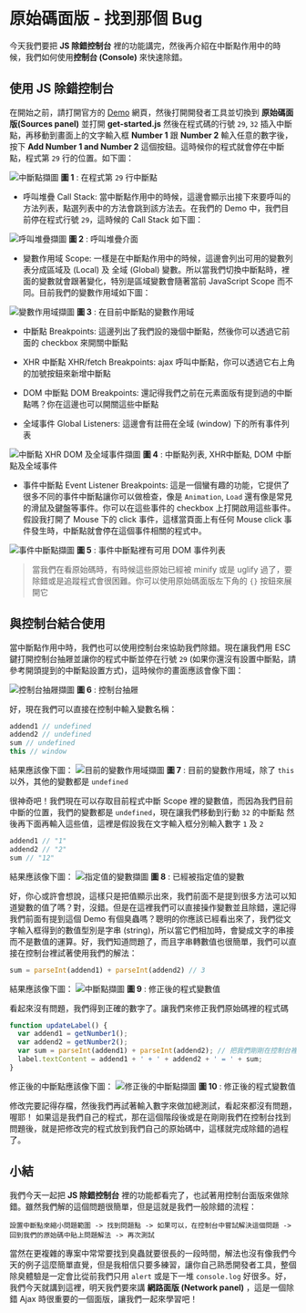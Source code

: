 
# 原始碼面版 - 找到那個 Bug
今天我們要把 **JS 除錯控制台** 裡的功能講完，然後再介紹在中斷點作用中的時候，我們如何使用**控制台 (Console)** 來快速除錯。

## 使用 JS 除錯控制台
在開始之前，請打開官方的 [Demo](https://googlechrome.github.io/devtools-samples/debug-js/get-started) 網頁，然後打開開發者工具並切換到 **原始碼面版(Sources panel)** 並打開 **get-started.js** 然後在程式碼的行號 `29`, `32` 插入中斷點，再移動到畫面上的文字輸入框 **Number 1** 跟 **Number 2** 輸入任意的數字後，按下 **Add Number 1 and Number 2** 這個按鈕。這時候你的程式就會停在中斷點，程式第 `29` 行的位置。如下圖：

![中斷點擷圖](https://www.dropbox.com/s/cb2v7u8kjnseul2/breakpoint-29.jpg?raw=1)
**圖 1** : 在程式第 `29` 行中斷點

- 呼叫堆疊 Call Stack: 當中斷點作用中的時候，這邊會顯示出接下來要呼叫的方法列表，點選列表中的方法會跳到該方法去。在我們的 Demo 中，我們目前停在程式行號 `29`，這時候的 Call Stack 如下圖：

![呼叫堆疊擷圖](https://www.dropbox.com/s/hr57btxozjpx7y1/call-stack.jpg?raw=1)
**圖 2** : 呼叫堆疊介面

- 變數作用域 Scope: 一樣是在中斷點作用中的時候，這邊會列出可用的變數列表分成區域及 (Local) 及 全域 (Global) 變數。所以當我們切換中斷點時，裡面的變數就會跟著變化，特別是區域變數會隨著當前 JavaScript Scope 而不同。目前我們的變數作用域如下圖：

![變數作用域擷圖](https://www.dropbox.com/s/t32l031ujy3ew5x/scope.jpg?raw=1)
**圖 3** : 在目前中斷點的變數作用域

- 中斷點 Breakpoints: 這邊列出了我們設的幾個中斷點，然後你可以透過它前面的 checkbox 來開關中斷點

- XHR 中斷點 XHR/fetch Breakpoints: ajax 呼叫中斷點，你可以透過它右上角的加號按鈕來新增中斷點

- DOM 中斷點 DOM Breakpoints: 還記得我們之前在元素面版有提到過的中斷點嗎？你在這邊也可以開關這些中斷點

- 全域事件 Global Listeners: 這邊會有註冊在全域 (window) 下的所有事件列表

![中斷點 XHR DOM 及全域事件擷圖](https://www.dropbox.com/s/i0i5lpzstcdw3dc/breakpoints-xhr-dom-global-listeners.jpg?raw=1)
**圖 4** : 中斷點列表, XHR中斷點, DOM 中斷點及全域事件


- 事件中斷點 Event Listener Breakpoints: 這是一個蠻有趣的功能，它提供了很多不同的事件中斷點讓你可以做檢查，像是 `Animation`, `Load` 還有像是常見的滑鼠及鍵盤等事件。你可以在這些事件的 checkbox 上打開啟用這些事件。假設我打開了 Mouse 下的 click 事件，這樣當頁面上有任何 Mouse click 事件發生時，中斷點就會停在這個事件相關的程式中。

![事件中斷點擷圖](https://www.dropbox.com/s/8rxxiqirdqc1r7a/events.jpg?raw=1)
**圖 5** : 事件中斷點裡有可用 DOM 事件列表


> 當我們在看原始碼時，有時候這些原始已經被 minify 或是 uglify 過了，要除錯或是追蹤程式會很困難。你可以使用原始碼面版左下角的 `{}` 按鈕來展開它

## 與控制台結合使用
當中斷點作用中時，我們也可以使用控制台來協助我們除錯。現在讓我們用 ESC 鍵打開控制台抽屜並讓你的程式中斷並停在行號 `29` (如果你還沒有設置中斷點，請參考開頭提到的中斷點設置方式)，這時候你的畫面應該會像下圖：

![控制台抽屜擷圖](https://www.dropbox.com/s/tbcauqk6148svgx/console.jpg?raw=1)
**圖 6** : 控制台抽屜

好，現在我們可以直接在控制中輸入變數名稱：
```js
addend1 // undefined
addend2 // undefined
sum // undefined
this // window
```
結果應該像下圖：
![目前的變數作用域擷圖](https://www.dropbox.com/s/lym9kay712nelzh/breakpoint-29-undefined.jpg?raw=1)
**圖 7** : 目前的變數作用域，除了 `this` 以外，其他的變數都是 `undefined`

很神奇吧！我們現在可以存取目前程式中斷 Scope 裡的變數值，而因為我們目前中斷的位置，我們的變數都是 `undefined`，現在讓我們移動到行動 `32` 的中斷點
然後再下面再輸入這些值，這裡是假設我在文字輸入框分別輸入數字 `1` 及 `2` 

```js
addend1 // "1"
addend2 // "2"
sum // "12"
```
結果應該像下圖：
![指定值的變數擷圖](https://www.dropbox.com/s/wmxv99psj518ngg/breakpoint-32-bug.jpg?raw=1)
**圖 8** : 已經被指定值的變數

好，你心或許會想說，這樣只是把值顯示出來，我們前面不是提到很多方法可以知道變數的值了嗎？對，沒錯。但是在這裡我們可以直接操作變數並且除錯，還記得我們前面有提到這個 Demo 有個臭蟲嗎？聰明的你應該已經看出來了，我們從文字輸入框得到的數值型別是字串 (string)，所以當它們相加時，會變成文字的串接而不是數值的運算。好，我們知道問題了，而且字串轉數值也很簡單，我們可以直接在控制台裡試著使用我們的解法：

```js
sum = parseInt(addend1) + parseInt(addend2) // 3
```
結果應該像下圖：
![中斷點擷圖](https://www.dropbox.com/s/c2pvk1ofnf5ubvm/fixed.jpg?raw=1)
**圖 9** : 修正後的程式變數值

看起來沒有問題，我們得到正確的數字了。讓我們來修正我們原始碼裡的程式碼
```js
function updateLabel() {
  var addend1 = getNumber1();
  var addend2 = getNumber2();
  var sum = parseInt(addend1) + parseInt(addend2); // 把我們剛剛在控制台裡想到的解法放裡來
  label.textContent = addend1 + ' + ' + addend2 + ' = ' + sum;
}
```

修正後的中斷點應該像下圖：
![修正後的中斷點擷圖](https://www.dropbox.com/s/c2pvk1ofnf5ubvm/fixed.jpg?raw=1)
**圖 10** : 修正後的程式變數值

修改完要記得存檔，然後我們再試著輸入數字來做加總測試，看起來都沒有問題，喔耶！
如果這是我們自己的程式，那在這個階段後或是在剛剛我們在控制台找到問題後，就是把修改完的程式放到我們自己的原始碼中，這樣就完成除錯的過程了。

## 小結
我們今天一起把 **JS 除錯控制台** 裡的功能都看完了，也試著用控制台面版來做除錯。雖然我們解的這個問題很簡單，但是這就是我們一般除錯的流程：
```
設置中斷點來縮小問題範圍 -> 找到問題點 -> 如果可以，在控制台中嘗試解決這個問題 -> 回到我們的原始碼中貼上問題解法 -> 再次測試
```
當然在更複雜的專案中常常要找到臭蟲就要很長的一段時間，解法也沒有像我們今天的例子這麼簡單直覺，但是我相信只要多練習，讓你自己熟悉開發者工具，整個除臭體驗是一定會比從前我們只用 `alert` 或是下一堆 `console.log` 好很多。好，我們今天就講到這裡，明天我們要來講 **網路面版 (Network panel)** ，這是一個除錯 Ajax 時很重要的一個面版，讓我們一起來學習吧！
